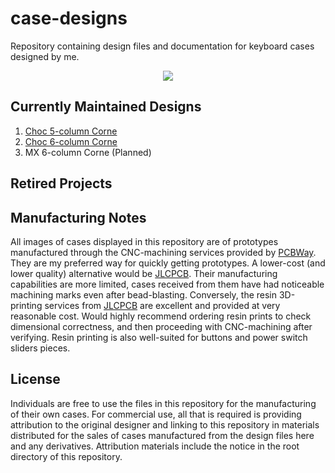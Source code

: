 # case-designs
Repository containing design files and documentation for keyboard cases designed by me. 

<p align="center">
<a href="https://discord.gg/P8n4zPxJH5">
  <img src="https://img.shields.io/discord/637535684122509312?color=%237289da&label=%20&logo=discord&logoColor=%23fff&style=for-the-badge" />
</a>
</p>

## Currently Maintained Designs
1. [Choc 5-column Corne](/corne/5-column%20Choc)
2. [Choc 6-column Corne](/corne/6-column%20Choc)
3. MX 6-column Corne (Planned)
   
## Retired Projects

## Manufacturing Notes
All images of cases displayed in this repository are of prototypes manufactured through the CNC-machining services provided by [PCBWay](https://pcbway.com). They are my preferred way for quickly getting prototypes. A lower-cost (and lower quality) alternative would be [JLCPCB](https://jlcpcb.com). Their manufacturing capabilities are more limited, cases received from them have had noticeable machining marks even after bead-blasting. Conversely, the resin 3D-printing services from [JLCPCB](https://jlcpcb.com) are excellent and provided at very reasonable cost. Would highly recommend ordering resin prints to check dimensional correctness, and then proceeding with CNC-machining after verifying. Resin printing is also well-suited for buttons and power switch sliders pieces.

## License
Individuals are free to use the files in this repository for the manufacturing of their own cases. For commercial use, all that is required is providing attribution to  the original designer and linking to this repository in materials distributed for the sales of cases manufactured from the design files here and any derivatives. Attribution materials include the notice in the root directory of this repository. 
